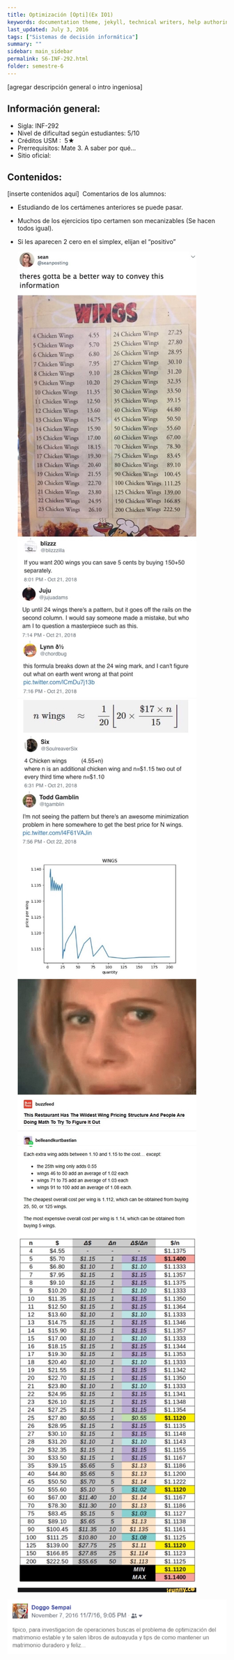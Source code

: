 ```yaml
---
title: Optimización‌‌ ‌‌[Opti](Ex‌ ‌IO1)‌
keywords: documentation theme, jekyll, technical writers, help authoring tools, hat replacements
last_updated: July 3, 2016
tags: ["Sistemas de decisión informática"]
summary: "‌"
sidebar: main_sidebar
permalink: S6-INF-292.html
folder: semestre-6
---
```


[agregar‌ ‌descripción‌ ‌general‌ ‌o‌ ‌intro‌ ‌ingeniosa]‌ ‌

## Información‌ ‌general:‌ ‌

- Sigla:‌ ‌INF-292‌ ‌
- Nivel‌ ‌de‌ ‌dificultad‌ ‌según‌ ‌estudiantes:‌ ‌5/10‌ ‌
- Créditos‌ ‌USM‌ ‌:‌ ‌ 5★
- Prerrequisitos:‌ ‌Mate‌ ‌3.‌ ‌A‌ ‌saber‌ ‌por‌ ‌qué...‌ ‌
- Sitio‌ ‌oficial:‌ ‌ ‌

## Contenidos:‌ ‌

[inserte‌ ‌contenidos‌ ‌aquí]‌ ‌
Comentarios‌ ‌de‌ ‌los‌ ‌alumnos:‌ ‌

- Estudiando‌ ‌de‌ ‌los‌ ‌certámenes‌ ‌anteriores‌ ‌se‌ ‌puede‌ ‌pasar.‌ ‌
- Muchos‌ ‌de‌ ‌los‌ ‌ejercicios‌ ‌tipo‌ ‌certamen‌ ‌son‌ ‌mecanizables‌ ‌(Se‌ ‌hacen‌ ‌todos‌ ‌igual).‌ ‌
- Si‌ ‌les‌ ‌aparecen‌ ‌2‌ ‌cero‌ ‌en‌ ‌el‌ ‌simplex,‌ ‌elijan‌ ‌el‌ “positivo” ‌


  <div class="row">
    <div class="col-md-3">
        <img src="images/semestre-6/opti1.jpg" alt="collapse">
    </div>
    <div class="col-md-3">
        <img src="images/semestre-6/opti2.jpg" alt="collapse">
    </div>
    <div class="col-md-3">
        <img src="images/semestre-6/opti3.jpg" alt="collapse">
    </div>
  </div>

<div class="text-center mb-3">
    <img src="images/semestre-6/opti4.jpg" alt="WAIF" height="auto">
</div><br>
